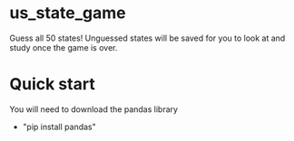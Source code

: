 # us_state_game
Guess all 50 states! Unguessed states will be saved for you to look at and study once the game is over.

# Quick start
  You will need to download the pandas library
  - "pip install pandas"
  
